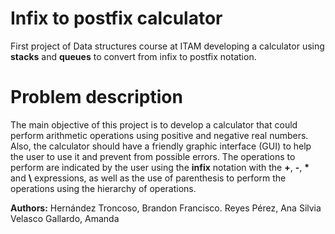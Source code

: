 # Infix to postfix calculator
First project of Data structures course at ITAM developing a calculator using **stacks** and **queues** to convert from infix to postfix notation.

# Problem description
The main objective of this project is to develop a calculator that could perform arithmetic operations using positive and negative real numbers. Also, the calculator should have a friendly graphic interface (GUI) to help the user to use it and prevent from possible errors. The operations to perform are indicated by the user using the **infix** notation with the **+**, **-**, **\*** and **\\** expressions, as well as the use of parenthesis to perform the operations using the hierarchy of operations.

**Authors:**
Hernández Troncoso, Brandon Francisco.
Reyes Pérez, Ana Silvia
Velasco Gallardo, Amanda

